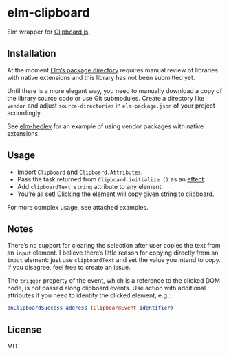 # elm-clipboard

Elm wrapper for [Clipboard.js](http://clipboardjs.com/).


## Installation

At the moment [Elm’s package directory](http://package.elm-lang.org/) requires manual review of libraries with native extensions and this library has not been submitted yet.

Until there is a more elegant way, you need to manually download a copy of the library source code or use Git submodules. Create a directory like `vendor` and adjust `source-directories` in `elm-package.json` of your project accordingly.

See [elm-hedley](https://github.com/Gizra/elm-hedley) for an example of using vendor packages with native extensions.


## Usage

* Import `Clipboard` and `Clipboard.Attributes`.
* Pass the task returned from `Clipboard.initialize ()` as an [effect](http://package.elm-lang.org/packages/evancz/elm-effects/latest).
* Add `clipboardText string` attribute to any element.
* You’re all set! Clicking the element will copy given string to clipboard.

For more complex usage, see attached examples.


## Notes

There’s no support for clearing the selection after user copies the text from an `input` element. I believe there’s little reason for copying directly from an `input` element: just use `clipboardText` and set the value you intend to copy. If you disagree, feel free to create an issue.

The `trigger` property of the event, which is a reference to the clicked DOM node, is not passed along clipboard events. Use action with additional attributes if you need to identify the clicked element, e.g.:

```elm
onClipboardSuccess address (ClipboardEvent identifier)
```

## License

MIT.
